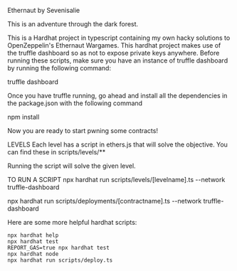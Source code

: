 Ethernaut by Sevenisalie

This is an adventure through the dark forest.

This is a Hardhat project in typescript containing my own hacky solutions to OpenZeppelin's Ethernaut Wargames. This hardhat project makes use of the truffle dashboard so as not to expose private keys anywhere. Before running these scripts, make sure you have an instance of truffle dashboard by running the following command:

truffle dashboard

Once you have truffle running, go ahead and install all the dependencies in the package.json with the following command

npm install

Now you are ready to start pwning some contracts!

LEVELS
Each level has a script in ethers.js that will solve the objective. You can find these in scripts/levels/**

Running the script will solve the given level. 

TO RUN A SCRIPT
npx hardhat run scripts/levels/[levelname].ts --network truffle-dashboard

npx hardhat run scripts/deployments/[contractname].ts --network truffle-dashboard


Here are some more helpful hardhat scripts:

```shell
npx hardhat help
npx hardhat test
REPORT_GAS=true npx hardhat test
npx hardhat node
npx hardhat run scripts/deploy.ts
```

